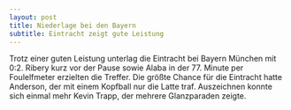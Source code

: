 ```yaml
---
layout: post
title: Niederlage bei den Bayern
subtitle: Eintracht zeigt gute Leistung
---
```


Trotz einer guten Leistung unterlag die Eintracht bei Bayern München mit 0:2. Ribery kurz vor der Pause sowie Alaba in der 77. Minute per Foulelfmeter erzielten die Treffer. Die größte Chance für die Eintracht hatte Anderson, der mit einem Kopfball nur die Latte traf. Auszeichnen konnte sich einmal mehr Kevin Trapp, der mehrere Glanzparaden zeigte. 


